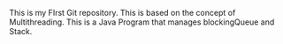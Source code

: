 This is my FIrst Git repository. This is based on the concept of Multithreading. This is a Java Program that manages blockingQueue and Stack. 

